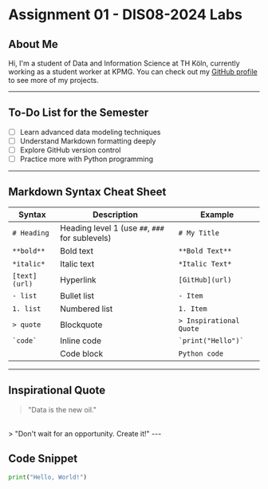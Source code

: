 # Assignment 01 - DIS08-2024 Labs

## About Me
Hi, I'm a student of Data and Information Science at TH Köln, currently working as a student worker at KPMG. You can check out my [GitHub profile](https://github.com/HovhannisyanDavit) to see more of my projects.

---

## To-Do List for the Semester
- [ ] Learn advanced data modeling techniques
- [ ] Understand Markdown formatting deeply
- [ ] Explore GitHub version control
- [ ] Practice more with Python programming

---

## Markdown Syntax Cheat Sheet

| Syntax       | Description                                     | Example               |
|--------------|-------------------------------------------------|-----------------------|
| `# Heading`  | Heading level 1 (use `##`, `###` for sublevels) | `# My Title`          |
| `**bold**`   | Bold text                                       | `**Bold Text**`       |
| `*italic*`   | Italic text                                     | `*Italic Text*`       |
| `[text](url)`| Hyperlink                                       | `[GitHub](url)`       |
| `- list`     | Bullet list                                     | `- Item`              |
| `1. list`    | Numbered list                                   | `1. Item`             |
| `> quote`    | Blockquote                                      | `> Inspirational Quote` |
| `` `code` `` | Inline code                                     | `` `print("Hello")` `` |
| ``` ```      | Code block                                      | ``` Python code ```   |

---

## Inspirational Quote
> "Data is the new oil."
<br>
> "Don't wait for an opportunity. Create it!"
---

## Code Snippet
```python
print("Hello, World!")
